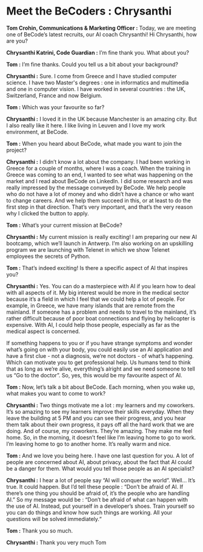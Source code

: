 # Meet the BeCoders : Chrysanthi

**Tom Crohin, Communications & Marketing Officer :** Today, we are meeting one of BeCode’s latest recruits, our AI coach Chrysanthi! Hi Chrysanthi, how are you?

**Chrysanthi Katrini, Code Guardian :** I’m fine thank you. What about you?

**Tom :** I’m fine thanks. Could you tell us a bit about your background?

**Chrysanthi :** Sure. I come from Greece and I have studied computer science. I have two Master's degrees : one in informatics and multimedia and one in computer vision. I have worked in several countries : the UK, Switzerland, France and now Belgium. 

**Tom :** Which was your favourite so far?

**Chrysanthi :** I loved it in the UK because Manchester is an amazing city. But I also really like it here. I like living in Leuven and I love my work environment, at BeCode. 

**Tom :** When you heard about BeCode, what made you want to join the project?

**Chrysanthi :** I didn’t know a lot about the company. I had been working in Greece for a couple of months, where I was a coach. When the training in Greece was coming to an end, I wanted to see what was happening on the market and I read about BeCode on LinkedIn. I did some research and was really impressed by the message conveyed by BeCode. We help people who do not have a lot of money and who didn’t have a chance or who want to change careers. And we help them succeed in this, or at least to do the first step in that direction. That’s very important, and that’s the very reason why I clicked the button to apply. 

**Tom :** What’s your current mission at BeCode?

**Chrysanthi :** My current mission is really exciting! I am preparing our new AI bootcamp, which we’ll launch in Antwerp. I’m also working on an upskilling program we are launching with Telenet in which we show Telenet employees the secrets of Python. 

**Tom :** That’s indeed exciting! Is there a specific aspect of AI that inspires you?

**Chrysanthi :** Yes. You can do a masterpiece with AI if you learn how to deal with all aspects of it. My big interest would be more in the medical sector because it’s a field in which I feel that we could help a lot of people. For example, in Greece, we have many islands that are remote from the mainland. If someone has a problem and needs to travel to the mainland, it’s rather difficult because of poor boat connections and flying by helicopter is expensive. With AI, I could help those people, especially as far as the medical aspect is concerned. 

If something happens to you or if you have strange symptoms and wonder what’s going on with your body, you could easily use an AI application and have a first clue - not a diagnosis, we’re not doctors - of what’s happening. Which can motivate you to get professional help. Us humans tend to think that as long as we’re alive, everything’s alright and we need someone to tell us “Go to the doctor”. So, yes, this would be my favourite aspect of AI. 

**Tom :** Now, let’s talk a bit about BeCode. Each morning, when you wake up, what makes you want to come to work?

**Chrysanthi :** Two things motivate me a lot : my learners and my coworkers. It’s so amazing to see my learners improve their skills everyday. When they leave the building at 5 PM and you can see their progress, and you hear them talk about their own progress, it pays off all the hard work that we are doing. And of course, my coworkers. They’re amazing. They make me feel home. So, in the morning, it doesn’t feel like I’m leaving home to go to work. I’m leaving home to go to another home. It’s really warm and nice. 

**Tom :** And we love you being here. I have one last question for you. A lot of people are concerned about AI, about privacy, about the fact that AI could be a danger for them. What would you tell those people as an AI specialist?

**Chrysanthi :** I hear a lot of people say “AI will conquer the world”. Well… It’s true. It could happen. But I’d tell these people : “Don’t be afraid of AI. If there’s one thing you should be afraid of, it’s the people who are handling AI.” So my message would be : “Don’t be afraid of what can happen with the use of AI. Instead, put yourself in a developer’s shoes. Train yourself so you can do things and know how such things are working. All your questions will be solved immediately.“

**Tom :** Thank you so much.

**Chrysanthi :** Thank you very much Tom
